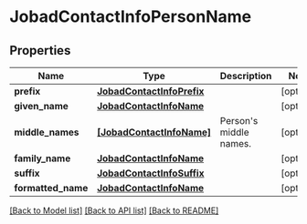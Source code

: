 # JobadContactInfoPersonName


## Properties
Name | Type | Description | Notes
------------ | ------------- | ------------- | -------------
**prefix** | [**JobadContactInfoPrefix**](JobadContactInfoPrefix.md) |  | [optional] 
**given_name** | [**JobadContactInfoName**](JobadContactInfoName.md) |  | [optional] 
**middle_names** | [**[JobadContactInfoName]**](JobadContactInfoName.md) | Person&#39;s middle names. | [optional] 
**family_name** | [**JobadContactInfoName**](JobadContactInfoName.md) |  | [optional] 
**suffix** | [**JobadContactInfoSuffix**](JobadContactInfoSuffix.md) |  | [optional] 
**formatted_name** | [**JobadContactInfoName**](JobadContactInfoName.md) |  | [optional] 

[[Back to Model list]](../README.md#documentation-for-models) [[Back to API list]](../README.md#documentation-for-api-endpoints) [[Back to README]](../README.md)


